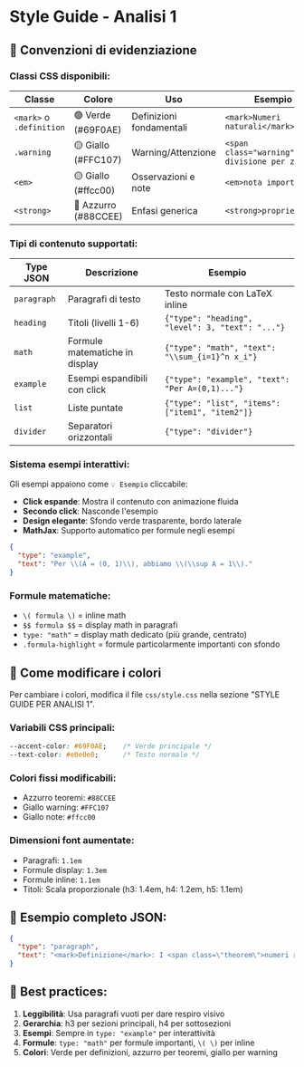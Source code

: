 # Style Guide - Analisi 1

## 🎨 Convenzioni di evidenziazione

### Classi CSS disponibili:

| Classe | Colore | Uso | Esempio HTML |
|--------|--------|-----|--------------|
| `<mark>` o `.definition` | 🟢 Verde (#69F0AE) | Definizioni fondamentali | `<mark>Numeri naturali</mark>` |
| `.warning` | 🟡 Giallo (#FFC107) | Warning/Attenzione | `<span class="warning">Attenzione: divisione per zero!</span>` |
| `<em>` | 🟡 Giallo (#ffcc00) | Osservazioni e note | `<em>nota importante</em>` |
| `<strong>` | 🔵 Azzurro (#88CCEE) | Enfasi generica | `<strong>proprietà</strong>` |

### Tipi di contenuto supportati:

| Type JSON | Descrizione | Esempio |
|-----------|-------------|---------|
| `paragraph` | Paragrafi di testo | Testo normale con LaTeX inline |
| `heading` | Titoli (livelli 1-6) | `{"type": "heading", "level": 3, "text": "..."}` |
| `math` | Formule matematiche in display | `{"type": "math", "text": "\\sum_{i=1}^n x_i"}` |
| `example` | Esempi espandibili con click | `{"type": "example", "text": "Per A=(0,1)..."}` |
| `list` | Liste puntate | `{"type": "list", "items": ["item1", "item2"]}` |
| `divider` | Separatori orizzontali | `{"type": "divider"}` |

### Sistema esempi interattivi:

Gli esempi appaiono come `💡 Esempio` cliccabile:
- **Click espande**: Mostra il contenuto con animazione fluida
- **Secondo click**: Nasconde l'esempio  
- **Design elegante**: Sfondo verde trasparente, bordo laterale
- **MathJax**: Supporto automatico per formule negli esempi

```json
{
  "type": "example",
  "text": "Per \\(A = (0, 1)\\), abbiamo \\(\\sup A = 1\\)."
}
```

### Formule matematiche:
- `\( formula \)` = inline math
- `$$ formula $$` = display math in paragrafi  
- `type: "math"` = display math dedicato (più grande, centrato)
- `.formula-highlight` = formule particolarmente importanti con sfondo

## 🔧 Come modificare i colori

Per cambiare i colori, modifica il file `css/style.css` nella sezione "STYLE GUIDE PER ANALISI 1".

### Variabili CSS principali:
```css
--accent-color: #69F0AE;    /* Verde principale */
--text-color: #e0e0e0;      /* Testo normale */
```

### Colori fissi modificabili:
- Azzurro teoremi: `#88CCEE`
- Giallo warning: `#FFC107`
- Giallo note: `#ffcc00`

### Dimensioni font aumentate:
- Paragrafi: `1.1em`
- Formule display: `1.3em`
- Formule inline: `1.1em`
- Titoli: Scala proporzionale (h3: 1.4em, h4: 1.2em, h5: 1.1em)

## 📝 Esempio completo JSON:

```json
{
  "type": "paragraph",
  "text": "<mark>Definizione</mark>: I <span class=\"theorem\">numeri reali</span> sono... <span class=\"warning\">Attenzione</span>: non confondere con..."
}
```

## 🎯 Best practices:

1. **Leggibilità**: Usa paragrafi vuoti per dare respiro visivo
2. **Gerarchia**: h3 per sezioni principali, h4 per sottosezioni  
3. **Esempi**: Sempre in `type: "example"` per interattività
4. **Formule**: `type: "math"` per formule importanti, `\( \)` per inline
5. **Colori**: Verde per definizioni, azzurro per teoremi, giallo per warning
